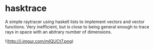 # hasktrace
A simple raytracer using haskell lists to implement vectors and vector functions.
Very inefficient, but is close to being general enough to trace rays in space with an abitrary number of dimensions.

!(http://i.imgur.com/mIQUCt7.png)

